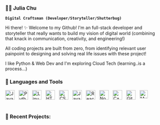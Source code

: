 ### 💃🏻 Julia Chu 

**`Digital Craftsman (Developer/Storyteller/Shutterbug)`**

Hi there! ✨ Welcome to my Github! 
I'm an full-stack developer and storyteller that really wants to build my vision of digital world (combining that knack in communication, creativity, and engineering!) 

All coding projects are built from zero, from identifying relevant user painpoint to designing and solving real life issues with these project! 

I like Python & Web Dev and I'm exploring Cloud Tech (learning..is a process...)



### 🧰 Languages and Tools

<img align="left" alt="Java" width="30px" style="padding-right:10px;" src="https://cdn.jsdelivr.net/gh/devicons/devicon/icons/java/java-original.svg"/>
<img align="left" alt="Python" width="30px" style="padding-right:10px;" src="https://cdn.jsdelivr.net/gh/devicons/devicon/icons/python/python-plain.svg" />
<img align="left" alt="Linux" width="30px" style="padding-right:10px;" src="https://cdn.jsdelivr.net/gh/devicons/devicon/icons/linux/linux-original.svg" />
<img align="left" alt="HTML" width="30px" style="padding-right:10px;" src="https://cdn.jsdelivr.net/gh/devicons/devicon/icons/html5/html5-plain.svg" />
<img align="left" alt="CSS" width="30px" style="padding-right:10px;" src="https://cdn.jsdelivr.net/gh/devicons/devicon/icons/css3/css3-plain.svg" />
<img align="left" alt="JavaScript" width="30px" style="padding-right:10px;" src="https://cdn.jsdelivr.net/gh/devicons/devicon/icons/javascript/javascript-plain.svg" />
<img align="left" alt="React" width="30px" style="padding-right:10px;" src="https://cdn.jsdelivr.net/gh/devicons/devicon/icons/react/react-original.svg" />
<img align="left" alt="NodeJS" width="30px" style="padding-right:10px;" src="https://cdn.jsdelivr.net/gh/devicons/devicon/icons/nodejs/nodejs-original.svg" />
<img align="left" alt="C++" width="30px" style="padding-right:10px;" src="https://cdn.jsdelivr.net/gh/devicons/devicon/icons/cplusplus/cplusplus-line.svg" />
<img align="left" alt="GitHub" width="30px" style="padding-right:10px;" src="https://cdn.jsdelivr.net/gh/devicons/devicon/icons/github/github-original.svg" />
<img align="left" alt="MySQL" width="26px" src="https://cdn.jsdelivr.net/gh/devicons/devicon/icons/mysql/mysql-original.svg" style="padding-right:10px;" />

<br>
<br>
<br>

### 🦄 Recent Projects:

<!--
<a href="https://github.com/Juliaaaachu/market"></br>
  <img align="center" src="https://github-readme-stats.vercel.app/api/pin/?username=Juliaaaachu&repo=market&theme=onedark" />
</a>
<a href="https://github.com/Juliaaaachu/Doodle-Bounce">
  <img align="center" src="https://github-readme-stats.vercel.app/api/pin/?username=Juliaaaachu&repo=Doodle-Bounce&theme=onedark" />
</a>
<br>
<!-- <a href="https://github.com/Juliaaaachu/raiso-projects-committee">
  <img align="center" src="https://github-readme-stats.vercel.app/api/pin/?username=Juliaaaachu&repo=raiso-projects-committee&theme=onedark" />
</a> -->


<!--![Julia GitHub stats](https://github-readme-stats.vercel.app/api?username=Juliaaaachu&show_icons=true&theme=radical)



